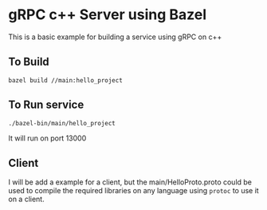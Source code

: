 # gRPC c++ Server using Bazel

This is a basic example for building a service using gRPC on c++

## To Build
```
bazel build //main:hello_project
```

## To Run service
```
./bazel-bin/main/hello_project
```

It will run on port 13000

## Client

I will be add a example for a client, but the main/HelloProto.proto could be used to compile the required libraries on any language using `protoc` to use it on a client.
